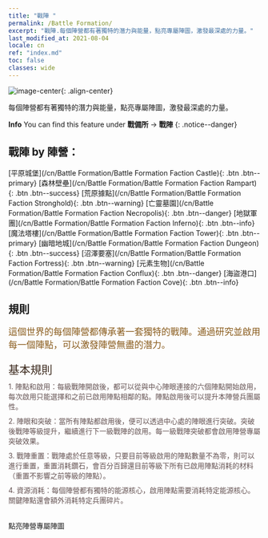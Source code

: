 ```yaml
---
title: "戰陣 "
permalink: /Battle Formation/
excerpt: "戰陣.每個陣營都有著獨特的潛力與能量，點亮專屬陣圖，激發最深處的力量。"
last_modified_at: 2021-08-04
locale: cn
ref: "index.md"
toc: false
classes: wide
---
```


![image-center](/images/newBattleFormation.jpg){: .align-center}

  每個陣營都有著獨特的潛力與能量，點亮專屬陣圖，激發最深處的力量。

**Info** You can find this feature under **戰備所** -> **戰陣** 
{: .notice--danger}

## 戰陣 by 陣營：

  [平原城堡](/cn/Battle Formation/Battle Formation Faction Castle){: .btn .btn--primary} [森林壁壘](/cn/Battle Formation/Battle Formation Faction Rampart){: .btn .btn--success} [荒原據點](/cn/Battle Formation/Battle Formation Faction Stronghold){: .btn .btn--warning} [亡靈墓園](/cn/Battle Formation/Battle Formation Faction Necropolis){: .btn .btn--danger} [地獄軍團](/cn/Battle Formation/Battle Formation Faction Inferno){: .btn .btn--info} [魔法塔樓](/cn/Battle Formation/Battle Formation Faction Tower){: .btn .btn--primary} [幽暗地城](/cn/Battle Formation/Battle Formation Faction Dungeon){: .btn .btn--success} [沼澤要塞](/cn/Battle Formation/Battle Formation Faction Fortress){: .btn .btn--warning} [元素生物](/cn/Battle Formation/Battle Formation Faction Conflux){: .btn .btn--danger} [海盜港口](/cn/Battle Formation/Battle Formation Faction Cove){: .btn .btn--info} 

## 規則

  <span style="color: #8a5c1d;font-size:18px">這個世界的每個陣營都傳承著一套獨特的戰陣。通過研究並啟用每一個陣點，可以激發陣營無盡的潛力。</span><br/><span style="color: #ffffff">　</span><br/><span style="color: #3c2a1e;font-size:22px">基本規則</span><br/><span style="color: #ffffff;font-size:6px">　</span><br/><span style="color: #645252">1. 陣點和啟用：每級戰陣開啟後，都可以從與中心陣眼連接的六個陣點開始啟用，每次啟用只能選擇和之前已啟用陣點相鄰的點。陣點啟用後可以提升本陣營兵團屬性。</span><br/><span style="color: #ffffff;font-size:6px">　</span><br/><span style="color: #645252">2. 陣眼和突破：當所有陣點都啟用後，便可以透過中心處的陣眼進行突破。突破後戰陣等級提升，繼續進行下一級戰陣的啟用。每一級戰陣突破都會啟用陣營專屬突破效果。</span><br/><span style="color: #ffffff;font-size:6px">　</span><br/><span style="color: #645252">3. 戰陣重置：戰陣處於任意等級，只要目前等級啟用的陣點數量不為零，則可以進行重置，重置消耗鑽石，會百分百歸還目前等級下所有已啟用陣點消耗的材料（重置不影響之前等級的陣點）。</span><br/><span style="color: #ffffff;font-size:6px">　</span><br/><span style="color: #645252">4. 資源消耗：每個陣營都有獨特的能源核心，啟用陣點需要消耗特定能源核心。關鍵陣點還會額外消耗特定兵團碎片。</span>

<br/>  點亮陣營專屬陣圖

<br/>